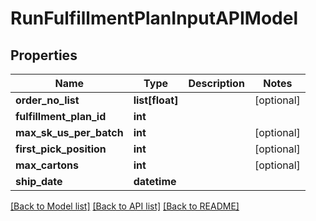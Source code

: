 # RunFulfillmentPlanInputAPIModel

## Properties
Name | Type | Description | Notes
------------ | ------------- | ------------- | -------------
**order_no_list** | **list[float]** |  | [optional] 
**fulfillment_plan_id** | **int** |  | 
**max_sk_us_per_batch** | **int** |  | [optional] 
**first_pick_position** | **int** |  | [optional] 
**max_cartons** | **int** |  | [optional] 
**ship_date** | **datetime** |  | 

[[Back to Model list]](../README.md#documentation-for-models) [[Back to API list]](../README.md#documentation-for-api-endpoints) [[Back to README]](../README.md)


